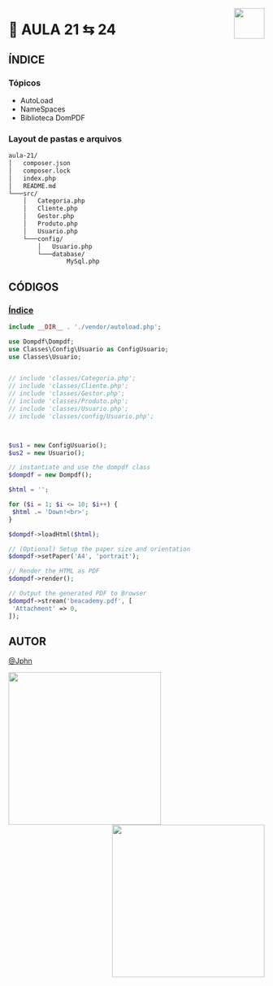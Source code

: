 <a href="https://www.beacademy.com.br/devstartpaylivre/" target="_blank"><img src="https://www.beacademy.com.br/wp-content/uploads/2022/02/Cubo.png" align="right" width="60"/></a>

# 📂 AULA 21 ⇆ 24

## ÍNDICE

### Tópicos

- AutoLoad
- NameSpaces
- Biblioteca DomPDF

### Layout de pastas e arquivos

```sh
aula-21/
│   composer.json
│   composer.lock
│   index.php
│   README.md
└───src/
    │   Categoria.php
    │   Cliente.php
    │   Gestor.php
    │   Produto.php
    │   Usuario.php
    └───config/
        │   Usuario.php
        └───database/
                MySql.php
```

## CÓDIGOS

### [Índice](./index.php)

```php
include __DIR__ . './vendor/autoload.php';

use Dompdf\Dompdf;
use Classes\Config\Usuario as ConfigUsuario;
use Classes\Usuario;


// include 'classes/Categoria.php';
// include 'classes/Cliente.php';
// include 'classes/Gestor.php';
// include 'classes/Produto.php';
// include 'classes/Usuario.php';
// include 'classes/config/Usuario.php';



$us1 = new ConfigUsuario();
$us2 = new Usuario();

// instantiate and use the dompdf class
$dompdf = new Dompdf();

$html = '';

for ($i = 1; $i <= 10; $i++) {
 $html .= 'Down!<br>';
}

$dompdf->loadHtml($html);

// (Optional) Setup the paper size and orientation
$dompdf->setPaper('A4', 'portrait');

// Render the HTML as PDF
$dompdf->render();

// Output the generated PDF to Browser
$dompdf->stream('beacademy.pdf', [
 'Attachment' => 0,
]);
```

## AUTOR

[@Jphn](https://github.com/Jphn)

<a href="https://www.beacademy.com.br/" target="_blank"><img src="https://www.beacademy.com.br/wp-content/uploads/2019/11/Logo-Topo.png" width="300" align="left" /></a>
<a href="https://www.paylivre.com/" target="_blank"><img src="https://web.paylivre.com/static/media/logo-blue.c7100186.png" width="300" align="right" /></a>

